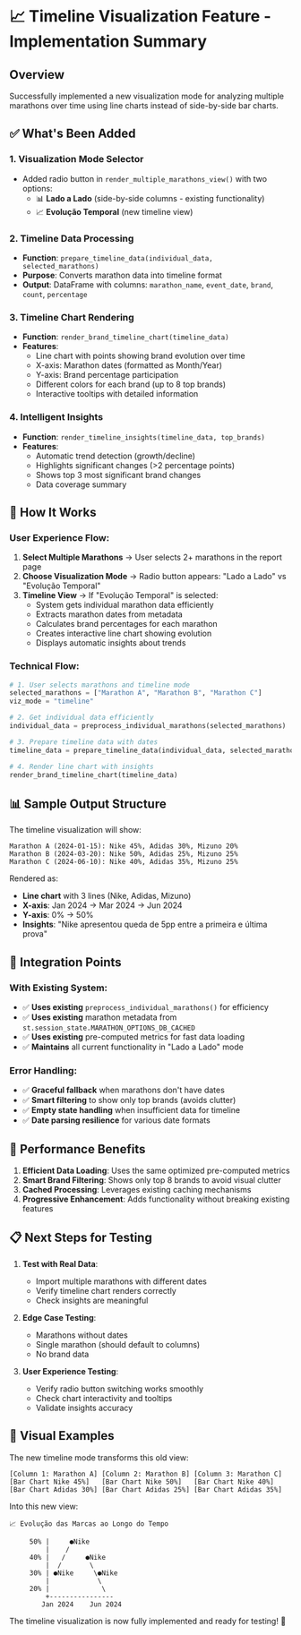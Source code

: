 # 📈 Timeline Visualization Feature - Implementation Summary

## Overview
Successfully implemented a new visualization mode for analyzing multiple marathons over time using line charts instead of side-by-side bar charts.

## ✅ What's Been Added

### 1. **Visualization Mode Selector**
- Added radio button in `render_multiple_marathons_view()` with two options:
  - 📊 **Lado a Lado** (side-by-side columns - existing functionality)
  - 📈 **Evolução Temporal** (new timeline view)

### 2. **Timeline Data Processing**
- **Function**: `prepare_timeline_data(individual_data, selected_marathons)`
- **Purpose**: Converts marathon data into timeline format
- **Output**: DataFrame with columns: `marathon_name`, `event_date`, `brand`, `count`, `percentage`

### 3. **Timeline Chart Rendering**
- **Function**: `render_brand_timeline_chart(timeline_data)`
- **Features**:
  - Line chart with points showing brand evolution over time
  - X-axis: Marathon dates (formatted as Month/Year)
  - Y-axis: Brand percentage participation
  - Different colors for each brand (up to 8 top brands)
  - Interactive tooltips with detailed information

### 4. **Intelligent Insights**
- **Function**: `render_timeline_insights(timeline_data, top_brands)`
- **Features**:
  - Automatic trend detection (growth/decline)
  - Highlights significant changes (>2 percentage points)
  - Shows top 3 most significant brand changes
  - Data coverage summary

## 🎯 How It Works

### User Experience Flow:
1. **Select Multiple Marathons** → User selects 2+ marathons in the report page
2. **Choose Visualization Mode** → Radio button appears: "Lado a Lado" vs "Evolução Temporal"
3. **Timeline View** → If "Evolução Temporal" is selected:
   - System gets individual marathon data efficiently
   - Extracts marathon dates from metadata
   - Calculates brand percentages for each marathon
   - Creates interactive line chart showing evolution
   - Displays automatic insights about trends

### Technical Flow:
```python
# 1. User selects marathons and timeline mode
selected_marathons = ["Marathon A", "Marathon B", "Marathon C"]
viz_mode = "timeline"

# 2. Get individual data efficiently 
individual_data = preprocess_individual_marathons(selected_marathons)

# 3. Prepare timeline data with dates
timeline_data = prepare_timeline_data(individual_data, selected_marathons)

# 4. Render line chart with insights
render_brand_timeline_chart(timeline_data)
```

## 📊 Sample Output Structure

The timeline visualization will show:

```
Marathon A (2024-01-15): Nike 45%, Adidas 30%, Mizuno 20%
Marathon B (2024-03-20): Nike 50%, Adidas 25%, Mizuno 25%  
Marathon C (2024-06-10): Nike 40%, Adidas 35%, Mizuno 25%
```

Rendered as:
- **Line chart** with 3 lines (Nike, Adidas, Mizuno)
- **X-axis**: Jan 2024 → Mar 2024 → Jun 2024
- **Y-axis**: 0% → 50%
- **Insights**: "Nike apresentou queda de 5pp entre a primeira e última prova"

## 🔄 Integration Points

### With Existing System:
- ✅ **Uses existing** `preprocess_individual_marathons()` for efficiency
- ✅ **Uses existing** marathon metadata from `st.session_state.MARATHON_OPTIONS_DB_CACHED`
- ✅ **Uses existing** pre-computed metrics for fast data loading
- ✅ **Maintains** all current functionality in "Lado a Lado" mode

### Error Handling:
- ✅ **Graceful fallback** when marathons don't have dates
- ✅ **Smart filtering** to show only top brands (avoids clutter)
- ✅ **Empty state handling** when insufficient data for timeline
- ✅ **Date parsing resilience** for various date formats

## 🚀 Performance Benefits

1. **Efficient Data Loading**: Uses the same optimized pre-computed metrics
2. **Smart Brand Filtering**: Shows only top 8 brands to avoid visual clutter
3. **Cached Processing**: Leverages existing caching mechanisms
4. **Progressive Enhancement**: Adds functionality without breaking existing features

## 📋 Next Steps for Testing

1. **Test with Real Data**: 
   - Import multiple marathons with different dates
   - Verify timeline chart renders correctly
   - Check insights are meaningful

2. **Edge Case Testing**:
   - Marathons without dates
   - Single marathon (should default to columns)
   - No brand data

3. **User Experience Testing**:
   - Verify radio button switching works smoothly
   - Check chart interactivity and tooltips
   - Validate insights accuracy

## 🎨 Visual Examples

The new timeline mode transforms this old view:
```
[Column 1: Marathon A] [Column 2: Marathon B] [Column 3: Marathon C]
[Bar Chart Nike 45%]   [Bar Chart Nike 50%]   [Bar Chart Nike 40%]
[Bar Chart Adidas 30%] [Bar Chart Adidas 25%] [Bar Chart Adidas 35%]
```

Into this new view:
```
📈 Evolução das Marcas ao Longo do Tempo

     50% |     ●Nike
         |    /
     40% |   /     ●Nike  
         |  /       \
     30% | ●Nike     \●Nike
         |            \
     20% |             \
         +----------------
        Jan 2024    Jun 2024
```

The timeline visualization is now fully implemented and ready for testing! 🎉
